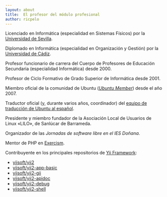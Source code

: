 ```yaml
---
layout: about
title:  El profesor del módulo profesional
author: ricpelo
---
```


<!--author-->

Licenciado en Informática (especialidad en Sistemas Físicos) por la [Universidad de Sevilla](http://www.us.es).

Diplomado en Informática (especialidad en Organización y Gestión) por la [Universidad de Cádiz](https://www.uca.es).

Profesor funcionario de carrera del Cuerpo de Profesores de Educación Secundaria (especialidad Informática) desde 2000.

Profesor de Ciclo Formativo de Grado Superior de Informática desde 2001.

Miembro oficial de la comunidad de Ubuntu ([*Ubuntu Member*](https://wiki.ubuntu.com/Membership)) desde el año 2007.

Traductor oficial (y, durante varios años, coordinador) del [equipo de traducción de Ubuntu al español](https://wiki.ubuntu.com//UbuntuSpanishTranslators).

Presidente y miembro fundador de la Asociación Local de Usuarios de Linux «LILO», de Sanlúcar de Barrameda.

Organizador de las *Jornadas de software libre en el IES Doñana*.

Mentor de PHP en [Exercism](https://exercism.io/tracks/php/mentors).

Contribuyente en los principales repositorios de [Yii Framework](https://www.yiiframework.com):

- [yiisoft/yii2](https://github.com/yiisoft/yii2/pulls?utf8=%E2%9C%93&q=is%3Apr+author%3Aricpelo+is%3Amerged)
- [yiisoft/yii2-app-basic](https://github.com/yiisoft/yii2-app-basic/pulls?utf8=%E2%9C%93&q=is%3Apr+author%3Aricpelo+is%3Amerged)
- [yiisoft/yii2-gii](https://github.com/yiisoft/yii2-gii/pulls?q=is%3Apr+author%3Aricpelo+is%3Amerged)
- [yiisoft/yii2-apidoc](https://github.com/yiisoft/yii2-apidoc/pulls?utf8=%E2%9C%93&q=is%3Apr+author%3Aricpelo+is%3Amerged)
- [yiisoft/yii2-debug](https://github.com/yiisoft/yii2-debug/pulls?utf8=%E2%9C%93&q=is%3Apr+author%3Aricpelo+is%3Amerged)
- [yiisoft/yii2-shell](https://github.com/yiisoft/yii2-shell/pulls?utf8=%E2%9C%93&q=is%3Apr+author%3Aricpelo+is%3Amerged)
